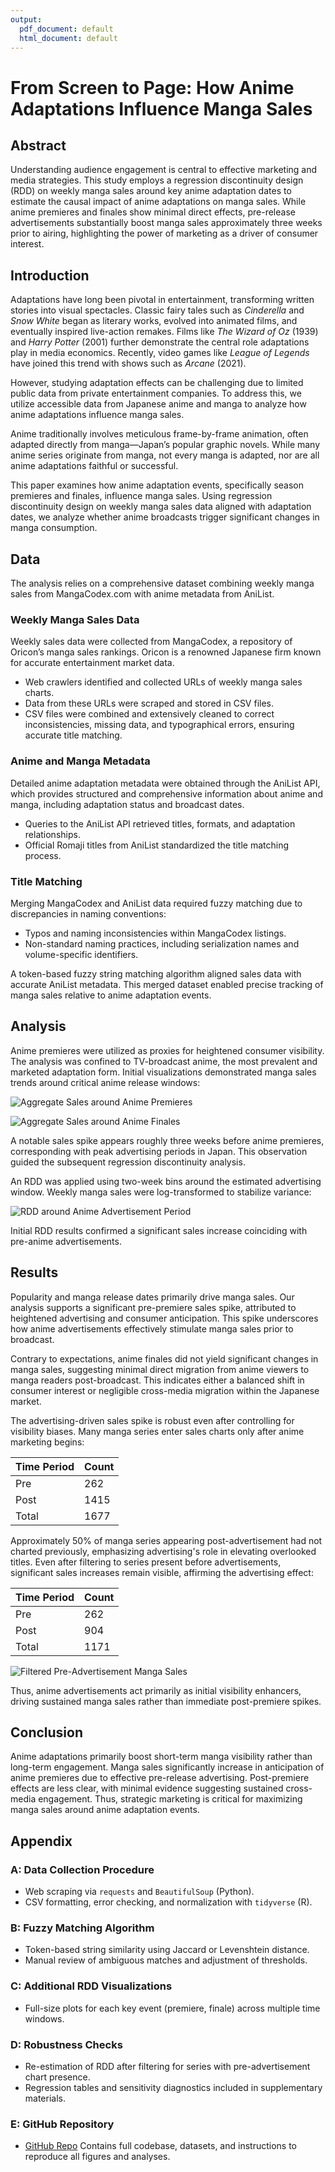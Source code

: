 ```yaml
---
output:
  pdf_document: default
  html_document: default
---
```

# From Screen to Page: How Anime Adaptations Influence Manga Sales

## Abstract
Understanding audience engagement is central to effective marketing and media strategies. This study employs a regression discontinuity design (RDD) on weekly manga sales around key anime adaptation dates to estimate the causal impact of anime adaptations on manga sales. While anime premieres and finales show minimal direct effects, pre-release advertisements substantially boost manga sales approximately three weeks prior to airing, highlighting the power of marketing as a driver of consumer interest.

## Introduction
Adaptations have long been pivotal in entertainment, transforming written stories into visual spectacles. Classic fairy tales such as *Cinderella* and *Snow White* began as literary works, evolved into animated films, and eventually inspired live-action remakes. Films like *The Wizard of Oz* (1939) and *Harry Potter* (2001) further demonstrate the central role adaptations play in media economics. Recently, video games like *League of Legends* have joined this trend with shows such as *Arcane* (2021).

However, studying adaptation effects can be challenging due to limited public data from private entertainment companies. To address this, we utilize accessible data from Japanese anime and manga to analyze how anime adaptations influence manga sales.

Anime traditionally involves meticulous frame-by-frame animation, often adapted directly from manga—Japan’s popular graphic novels. While many anime series originate from manga, not every manga is adapted, nor are all anime adaptations faithful or successful.

This paper examines how anime adaptation events, specifically season premieres and finales, influence manga sales. Using regression discontinuity design on weekly manga sales data aligned with adaptation dates, we analyze whether anime broadcasts trigger significant changes in manga consumption.

## Data
The analysis relies on a comprehensive dataset combining weekly manga sales from MangaCodex.com with anime metadata from AniList.

### Weekly Manga Sales Data
Weekly sales data were collected from MangaCodex, a repository of Oricon’s manga sales rankings. Oricon is a renowned Japanese firm known for accurate entertainment market data.

- Web crawlers identified and collected URLs of weekly manga sales charts.
- Data from these URLs were scraped and stored in CSV files.
- CSV files were combined and extensively cleaned to correct inconsistencies, missing data, and typographical errors, ensuring accurate title matching.

### Anime and Manga Metadata
Detailed anime adaptation metadata were obtained through the AniList API, which provides structured and comprehensive information about anime and manga, including adaptation status and broadcast dates.

- Queries to the AniList API retrieved titles, formats, and adaptation relationships.
- Official Romaji titles from AniList standardized the title matching process.

### Title Matching
Merging MangaCodex and AniList data required fuzzy matching due to discrepancies in naming conventions:

- Typos and naming inconsistencies within MangaCodex listings.
- Non-standard naming practices, including serialization names and volume-specific identifiers.

A token-based fuzzy string matching algorithm aligned sales data with accurate AniList metadata. This merged dataset enabled precise tracking of manga sales relative to anime adaptation events.

## Analysis
Anime premieres were utilized as proxies for heightened consumer visibility. The analysis was confined to TV-broadcast anime, the most prevalent and marketed adaptation form. Initial visualizations demonstrated manga sales trends around critical anime release windows:

![Aggregate Sales around Anime Premieres](output/agg_sales_start.png)

![Aggregate Sales around Anime Finales](output/agg_sales_end.png)

A notable sales spike appears roughly three weeks before anime premieres, corresponding with peak advertising periods in Japan. This observation guided the subsequent regression discontinuity analysis.

An RDD was applied using two-week bins around the estimated advertising window. Weekly manga sales were log-transformed to stabilize variance:

![RDD around Anime Advertisement Period](output/rdd_start_shifted_binned.png)

Initial RDD results confirmed a significant sales increase coinciding with pre-anime advertisements.

## Results
Popularity and manga release dates primarily drive manga sales. Our analysis supports a significant pre-premiere sales spike, attributed to heightened advertising and consumer anticipation. This spike underscores how anime advertisements effectively stimulate manga sales prior to broadcast.

Contrary to expectations, anime finales did not yield significant changes in manga sales, suggesting minimal direct migration from anime viewers to manga readers post-broadcast. This indicates either a balanced shift in consumer interest or negligible cross-media migration within the Japanese market.

The advertising-driven sales spike is robust even after controlling for visibility biases. Many manga series enter sales charts only after anime marketing begins:

| Time Period | Count |
|-------------|-------|
| Pre         | 262   |
| Post        | 1415  |
| Total       | 1677  |

Approximately 50% of manga series appearing post-advertisement had not charted previously, emphasizing advertising's role in elevating overlooked titles. Even after filtering to series present before advertisements, significant sales increases remain visible, affirming the advertising effect:

| Time Period | Count |
|-------------|-------|
| Pre         | 262   |
| Post        | 904   |
| Total       | 1171  |

![Filtered Pre-Advertisement Manga Sales](output/rdd_start_filtered_pre_on_chart.png)

Thus, anime advertisements act primarily as initial visibility enhancers, driving sustained manga sales rather than immediate post-premiere spikes.

## Conclusion
Anime adaptations primarily boost short-term manga visibility rather than long-term engagement. Manga sales significantly increase in anticipation of anime premieres due to effective pre-release advertising. Post-premiere effects are less clear, with minimal evidence suggesting sustained cross-media engagement. Thus, strategic marketing is critical for maximizing manga sales around anime adaptation events.

## Appendix

### A: Data Collection Procedure
- Web scraping via `requests` and `BeautifulSoup` (Python).
- CSV formatting, error checking, and normalization with `tidyverse` (R).

### B: Fuzzy Matching Algorithm
- Token-based string similarity using Jaccard or Levenshtein distance.
- Manual review of ambiguous matches and adjustment of thresholds.

### C: Additional RDD Visualizations
- Full-size plots for each key event (premiere, finale) across multiple time windows.

### D: Robustness Checks
- Re-estimation of RDD after filtering for series with pre-advertisement chart presence.
- Regression tables and sensitivity diagnostics included in supplementary materials.

### E: GitHub Repository
- [GitHub Repo](https://github.com/ewute/econ-thesis)
Contains full codebase, datasets, and instructions to reproduce all figures and analyses.
